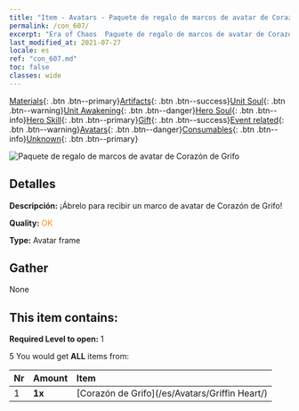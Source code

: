 ```yaml
---
title: "Item - Avatars - Paquete de regalo de marcos de avatar de Corazón de Grifo"
permalink: /con_607/
excerpt: "Era of Chaos  Paquete de regalo de marcos de avatar de Corazón de Grifo"
last_modified_at: 2021-07-27
locale: es
ref: "con_607.md"
toc: false
classes: wide
---
```

 [Materials](/ItemsES/){: .btn .btn--primary}[Artifacts](/ItemsES/Artifacts/){: .btn .btn--success}[Unit Soul](/ItemsES/UnitSoul/){: .btn .btn--warning}[Unit Awakening](/ItemsES/UnitAwakening/){: .btn .btn--danger}[Hero Soul](/ItemsES/HeroSoul/){: .btn .btn--info}[Hero Skill](/ItemsES/HeroSkill/){: .btn .btn--primary}[Gift](/ItemsES/Gift/){: .btn .btn--success}[Event related](/ItemsES/Events/){: .btn .btn--warning}[Avatars](/ItemsES/Avatars/){: .btn .btn--danger}[Consumables](/ItemsES/Consumables/){: .btn .btn--info}[Unknown](/ItemsES/Unknown/){: .btn .btn--primary}

 ![Paquete de regalo de marcos de avatar de Corazón de Grifo](/images/t/i_907003.png)

## Detalles
 **Descripción:** ¡Ábrelo para recibir un marco de avatar de Corazón de Grifo!

 **Quality:** <span style="color: #FF8C00">OK</span>

 **Type:** Avatar frame

## Gather

  None

## This item contains:

 **Required Level to open:** 1

 5 You would get **ALL** items  from:

  | Nr | Amount |     Item    |
  |:---|:-------|:------------|
  | 1 |  **1x** | [Corazón de Grifo](/es/Avatars/Griffin Heart/) |  | 
